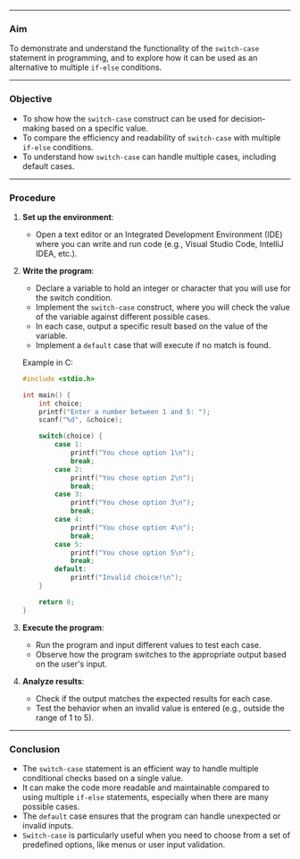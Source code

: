 

---

### **Aim**  
To demonstrate and understand the functionality of the `switch-case` statement in programming, and to explore how it can be used as an alternative to multiple `if-else` conditions.

---

### **Objective**  
- To show how the `switch-case` construct can be used for decision-making based on a specific value.
- To compare the efficiency and readability of `switch-case` with multiple `if-else` conditions.
- To understand how `switch-case` can handle multiple cases, including default cases.

---

### **Procedure**  
1. **Set up the environment**:
   - Open a text editor or an Integrated Development Environment (IDE) where you can write and run code (e.g., Visual Studio Code, IntelliJ IDEA, etc.).

2. **Write the program**:
   - Declare a variable to hold an integer or character that you will use for the switch condition.
   - Implement the `switch-case` construct, where you will check the value of the variable against different possible cases.
   - In each case, output a specific result based on the value of the variable.
   - Implement a `default` case that will execute if no match is found.

   Example in C:

   ```c
   #include <stdio.h>

   int main() {
       int choice;
       printf("Enter a number between 1 and 5: ");
       scanf("%d", &choice);

       switch(choice) {
           case 1:
               printf("You chose option 1\n");
               break;
           case 2:
               printf("You chose option 2\n");
               break;
           case 3:
               printf("You chose option 3\n");
               break;
           case 4:
               printf("You chose option 4\n");
               break;
           case 5:
               printf("You chose option 5\n");
               break;
           default:
               printf("Invalid choice!\n");
       }

       return 0;
   }
   ```

3. **Execute the program**:
   - Run the program and input different values to test each case.
   - Observe how the program switches to the appropriate output based on the user's input.

4. **Analyze results**:
   - Check if the output matches the expected results for each case.
   - Test the behavior when an invalid value is entered (e.g., outside the range of 1 to 5).

---

### **Conclusion**  
- The `switch-case` statement is an efficient way to handle multiple conditional checks based on a single value.
- It can make the code more readable and maintainable compared to using multiple `if-else` statements, especially when there are many possible cases.
- The `default` case ensures that the program can handle unexpected or invalid inputs.
- `Switch-case` is particularly useful when you need to choose from a set of predefined options, like menus or user input validation.

